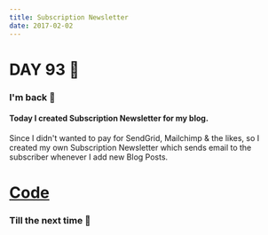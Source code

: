 ```yaml
---
title: Subscription Newsletter
date: 2017-02-02
---
```


# DAY 93 👾 

### I'm back 💙

#### Today I created Subscription Newsletter for my blog.

Since I didn't wanted to pay for SendGrid, Mailchimp & the likes, so I created my own Subscription Newsletter which sends email to the subscriber whenever I add new Blog Posts.

# [Code](https://github.com/deadcoder0904/subscription-newsletter)

### Till the next time 👻 